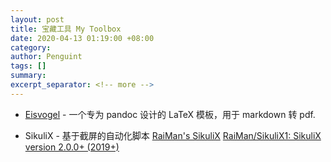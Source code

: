 ```yaml
---
layout: post
title: 宝藏工具 My Toolbox
date: 2020-04-13 01:19:00 +08:00
category: 
author: Penguint
tags: []
summary: 
excerpt_separator: <!-- more -->
---
```

<!-- more -->

- [Eisvogel](https://github.com/Wandmalfarbe/pandoc-latex-template) - 一个专为 pandoc 设计的 LaTeX 模板，用于 markdown 转 pdf.

- SikuliX - 基于截屏的自动化脚本
  [RaiMan's SikuliX](http://www.sikulix.com/)
  [RaiMan/SikuliX1: SikuliX version 2.0.0+ (2019+)](https://github.com/RaiMan/SikuliX1)
